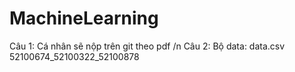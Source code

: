 # MachineLearning
Câu 1: Cá nhân sẽ nộp trên git theo pdf /n
Câu 2:
Bộ data: data.csv
52100674_52100322_52100878
